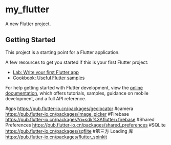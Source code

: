 # my_flutter

A new Flutter project.

## Getting Started

This project is a starting point for a Flutter application.

A few resources to get you started if this is your first Flutter project:

- [Lab: Write your first Flutter app](https://docs.flutter.dev/get-started/codelab)
- [Cookbook: Useful Flutter samples](https://docs.flutter.dev/cookbook)

For help getting started with Flutter development, view the
[online documentation](https://docs.flutter.dev/), which offers tutorials,
samples, guidance on mobile development, and a full API reference.

#gps https://pub.flutter-io.cn/packages/geolocator
#camera https://pub.flutter-io.cn/packages/image_picker
#Firebase https://pub.flutter-io.cn/packages?q=sdk%3Aflutter+firebase
#Shared Preferences https://pub.flutter-io.cn/packages/shared_preferences
#SQLite https://pub.flutter-io.cn/packages/sqflite
#第三方 Loading 库 https://pub.flutter-io.cn/packages/flutter_spinkit
